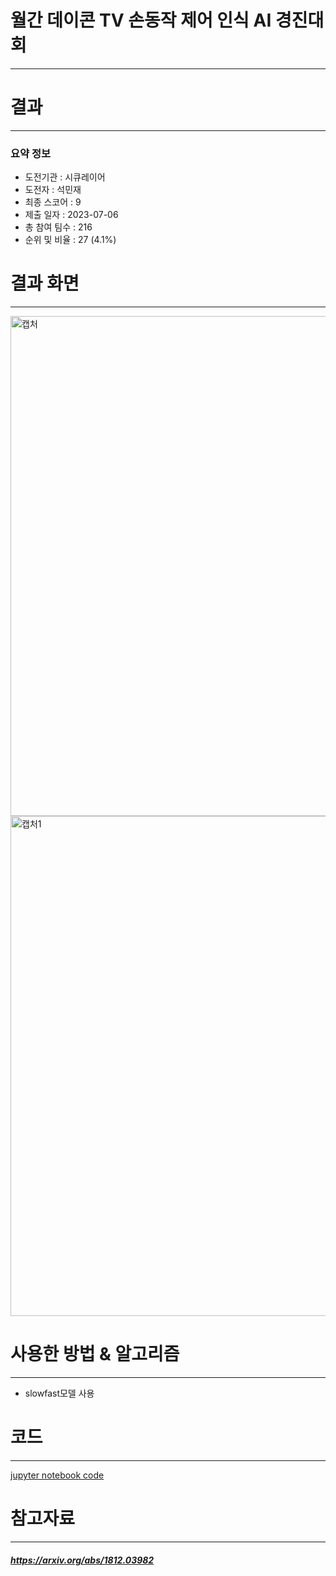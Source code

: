 # 월간 데이콘 TV 손동작 제어 인식 AI 경진대회
---
# 결과
---
### 요약 정보
* 도전기관 : 시큐레이어
* 도전자 : 석민재
* 최종 스코어 : 9
* 제출 일자 : 2023-07-06
* 총 참여 팀수 : 216
* 순위 및 비율 : 27 (4.1%)

# 결과 화면
---
<img width="800" alt="캡처" src="https://github.com/Jsonseok/SecuLayer/assets/112038669/eb2b50a3-2bd6-45d7-8f74-d235e3622410">
<img width="800" alt="캡처1" src="https://github.com/Jsonseok/SecuLayer/assets/112038669/e88b510a-d393-4197-b6ef-300ce63108c0">



# 사용한 방법 & 알고리즘
---
* slowfast모델 사용

# 코드
---
[jupyter notebook code](main.ipynb)

# 참고자료
---
##### https://arxiv.org/abs/1812.03982
